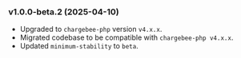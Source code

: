 ### v1.0.0-beta.2 (2025-04-10)

- Upgraded to `chargebee-php` version `v4.x.x`.
- Migrated codebase to be compatible with `chargebee-php v4.x.x`.
- Updated `minimum-stability` to `beta`.